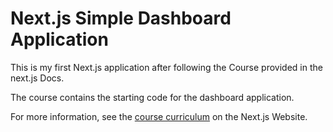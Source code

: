 # Next.js  Simple Dashboard Application

This is my first Next.js application after following the Course provided in the next.js Docs.

The course contains the starting code for the dashboard application.

For more information, see the [course curriculum](https://nextjs.org/learn) on the Next.js Website.
